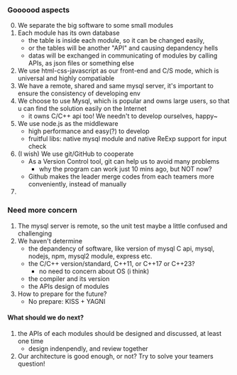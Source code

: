 ### Goooood aspects
0. We separate the big software to some small modules
1. Each module has its own database
    - the table is inside each module, so it can be changed easily,
    - or the tables will be another "API" and causing depandency hells
    - datas will be exchanged in communicating of modules by calling APIs, as json files or something else
2. We use html-css-javascript as our front-end and C/S mode, which is universal and highly compatiable
3. We have a remote, shared and same mysql server, it's important to ensure the consistency of developing env
4. We choose to use Mysql, which is popular and owns large users, so that u can find the solution easily on the Internet
    - it owns C/C++ api too! We needn't to develop ourselves, happy~
5. We use node.js as the middleware
    - high performance and easy(?) to develop
    - fruitful libs: native mysql module and native ReExp support for input check
6. (I wish) We use git/GitHub to cooperate
    - As a Version Control tool, git can help us to avoid many problems
        - why the program can work just 10 mins ago, but NOT now? 
    - Github makes the leader merge codes from each teamers more conveniently, instead of manually
7. 





### Need more concern
1. The mysql server is remote, so the unit test maybe a little confused and challenging
2. We haven't determine 
    - the depandency of software, like version of mysql C api, mysql, nodejs, npm, mysql2 module, express etc.
    - the C/C++ version/standard, C++11, or C++17 or C++23?
        - no need to concern about OS (i think)
    - the compiler and its version
    - the APIs design of modules
3. How to prepare for the future?
    - No prepare: KISS + YAGNI


#### What should we do next?
1. the APIs of each modules should be designed and discussed, at least one time
    - design indenpendly, and review together
2. Our architecture is good enough, or not? Try to solve your teamers question!
